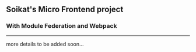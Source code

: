 ## Soikat's Micro Frontend project

### With Module Federation and Webpack

---

more details to be added soon...
